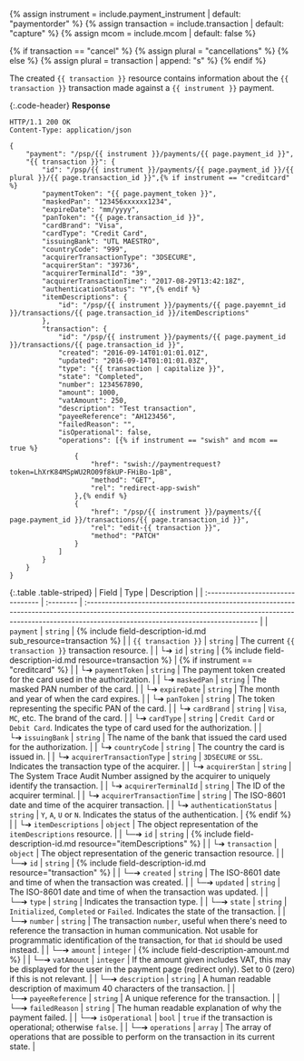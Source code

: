 {% assign instrument = include.payment_instrument | default: "paymentorder" %}
{% assign transaction = include.transaction | default: "capture" %}
{% assign mcom = include.mcom | default: false %}

{% if transaction == "cancel" %}
    {% assign plural = "cancellations" %}
{% else %}
    {% assign plural = transaction | append: "s" %}
{% endif %}

The created `{{ transaction }}` resource contains information about the
`{{ transaction }}` transaction made against a `{{ instrument }}` payment.

{:.code-header}
**Response**

```http
HTTP/1.1 200 OK
Content-Type: application/json

{
    "payment": "/psp/{{ instrument }}/payments/{{ page.payment_id }}",
    "{{ transaction }}": {
        "id": "/psp/{{ instrument }}/payments/{{ page.payment_id }}/{{ plural }}/{{ page.transaction_id }}",{% if instrument == "creditcard" %}
        "paymentToken": "{{ page.payment_token }}",
        "maskedPan": "123456xxxxxx1234",
        "expireDate": "mm/yyyy",
        "panToken": "{{ page.transaction_id }}",
        "cardBrand": "Visa",
        "cardType": "Credit Card",
        "issuingBank": "UTL MAESTRO",
        "countryCode": "999",
        "acquirerTransactionType": "3DSECURE",
        "acquirerStan": "39736",
        "acquirerTerminalId": "39",
        "acquirerTransactionTime": "2017-08-29T13:42:18Z",
        "authenticationStatus": "Y",{% endif %}
        "itemDescriptions": {
            "id": "/psp/{{ instrument }}/payments/{{ page.payemnt_id }}/transactions/{{ page.transaction_id }}/itemDescriptions"
        },
        "transaction": {
            "id": "/psp/{{ instrument }}/payments/{{ page.payment_id }}/transactions/{{ page.transaction_id }}",
            "created": "2016-09-14T01:01:01.01Z",
            "updated": "2016-09-14T01:01:01.03Z",
            "type": "{{ transaction | capitalize }}",
            "state": "Completed",
            "number": 1234567890,
            "amount": 1000,
            "vatAmount": 250,
            "description": "Test transaction",
            "payeeReference": "AH123456",
            "failedReason": "",
            "isOperational": false,
            "operations": [{% if instrument == "swish" and mcom == true %}
                {
                    "href": "swish://paymentrequest?token=LhXrK84MSpWU2RO09f8kUP-FHiBo-1pB",
                    "method": "GET",
                    "rel": "redirect-app-swish"
                },{% endif %}
                {
                    "href": "/psp/{{ instrument }}/payments/{{ page.payment_id }}/transactions/{{ page.transaction_id }}",
                    "rel": "edit-{{ transaction }}",
                    "method": "PATCH"
                }
            ]
        }
    }
}

```

{:.table .table-striped}
| Field                             | Type      | Description                                                                                                                                                                                                  |
| :-------------------------------- | :-------- | :----------------------------------------------------------------------------------------------------------------------------------------------------------------------------------------------------------- |
| `payment`                         | `string`  | {% include field-description-id.md sub_resource=transaction %}                                                                                                                                               |
| `{{ transaction }}`               | `string`  | The current `{{ transaction }}` transaction resource.                                                                                                                                                        |
| └➔&nbsp;`id`                      | `string`  | {% include field-description-id.md resource=transaction %}                                                                                                                                                   | {% if instrument == "creditcard" %} |
| └➔&nbsp;`paymentToken`            | `string`  | The payment token created for the card used in the authorization.                                                                                                                                            |
| └➔&nbsp;`maskedPan`               | `string`  | The masked PAN number of the card.                                                                                                                                                                           |
| └➔&nbsp;`expireDate`              | `string`  | The month and year of when the card expires.                                                                                                                                                                 |
| └➔&nbsp;`panToken`                | `string`  | The token representing the specific PAN of the card.                                                                                                                                                         |
| └➔&nbsp;`cardBrand`               | `string`  | `Visa`, `MC`, etc. The brand of the card.                                                                                                                                                                    |
| └➔&nbsp;`cardType`                | `string`  | `Credit Card` or `Debit Card`. Indicates the type of card used for the authorization.                                                                                                                        |
| └➔&nbsp;`issuingBank`             | `string`  | The name of the bank that issued the card used for the authorization.                                                                                                                                        |
| └➔&nbsp;`countryCode`             | `string`  | The country the card is issued in.                                                                                                                                                                           |
| └➔&nbsp;`acquirerTransactionType` | `string`  | `3DSECURE` or `SSL`. Indicates the transaction type of the acquirer.                                                                                                                                         |
| └➔&nbsp;`acquirerStan`            | `string`  | The System Trace Audit Number assigned by the acquirer to uniquely identify the transaction.                                                                                                                 |
| └➔&nbsp;`acquirerTerminalId`      | `string`  | The ID of the acquirer terminal.                                                                                                                                                                             |
| └➔&nbsp;`acquirerTransactionTime` | `string`  | The ISO-8601 date and time of the acquirer transaction.                                                                                                                                                      |
| └➔&nbsp;`authenticationStatus`    | `string`  | `Y`, `A`, `U` or `N`. Indicates the status of the authentication.                                                                                                                                            | {% endif %}                         |
| └➔&nbsp;`itemDescriptions`        | `object`  | The object representation of the `itemDescriptions` resource.                                                                                                                                                |
| └─➔&nbsp;`id`                     | `string`  | {% include field-description-id.md resource="itemDescriptions" %}                                                                                                                                            |
| └➔&nbsp;`transaction`             | `object`  | The object representation of the generic transaction resource.                                                                                                                                               |
| └─➔&nbsp;`id`                     | `string`  | {% include field-description-id.md resource="transaction" %}                                                                                                                                                 |
| └─➔&nbsp;`created`                | `string`  | The ISO-8601 date and time of when the transaction was created.                                                                                                                                              |
| └─➔&nbsp;`updated`                | `string`  | The ISO-8601 date and time of when the transaction was updated.                                                                                                                                              |
| └─➔&nbsp;`type`                   | `string`  | Indicates the transaction type.                                                                                                                                                                              |
| └─➔&nbsp;`state`                  | `string`  | `Initialized`, `Completed` or `Failed`. Indicates the state of the transaction.                                                                                                                              |
| └─➔&nbsp;`number`                 | `string`  | The transaction `number`, useful when there's need to reference the transaction in human communication. Not usable for programmatic identification of the transaction, for that `id` should be used instead. |
| └─➔&nbsp;`amount`                 | `integer` | {% include field-description-amount.md %}                                                                                                                                                                    |
| └─➔&nbsp;`vatAmount`              | `integer` | If the amount given includes VAT, this may be displayed for the user in the payment page (redirect only). Set to 0 (zero) if this is not relevant.                                                           |
| └─➔&nbsp;`description`            | `string`  | A human readable description of maximum 40 characters of the transaction.                                                                                                                                    |
| └─➔&nbsp;`payeeReference`         | `string`  | A unique reference for the transaction.                                                                                                                                                                      |
| └─➔&nbsp;`failedReason`           | `string`  | The human readable explanation of why the payment failed.                                                                                                                                                    |
| └─➔&nbsp;`isOperational`          | `bool`    | `true` if the transaction is operational; otherwise `false`.                                                                                                                                                 |
| └─➔&nbsp;`operations`             | `array`   | The array of operations that are possible to perform on the transaction in its current state.                                                                                                                |
